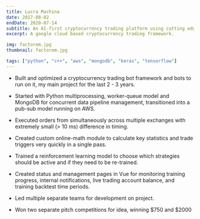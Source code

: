 ```yaml
---
title: Lucra Machina
date: 2017-08-02
endDate: 2020-07-14
subtitle: An AI-first cryptocurrency trading platform using cutting edge 
excerpt: A google cloud based cryptocurrency trading framework.

img: factorem.jpg
thumbnail: factorem.jpg

tags: ["python", "c++", "aws", "mongodb", "keras", "tensorflow"]
---
```


- Built and optimized a cryptocurrency trading bot framework and bots to run on it, my main project for the last 2 - 3 years.  

- Started with Python multiprocessing, worker-queue model and MongoDB for concurrent data pipeline management, transitioned into a pub-sub model running on AWS.

- Executed orders from simultaneously across multiple exchanges with extremely small (> 10 ms) difference in timing.

- Created custom online-math module to calculate key statistics and trade triggers very quickly in a single pass.

- Trained a reinforcement learning model to  choose which strategies should be active and if they need to be re-trained.

- Created status and management pages in Vue for monitoring training progress, internal notifications, live trading account balance, and training backtest time periods.

- Led multiple separate teams for development on project.

- Won two separate pitch competitions for idea, winning  $750 and $2000